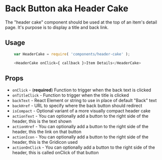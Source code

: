 Back Button aka Header Cake
===========================

The "header cake" component should be used at the top of an item's detail page. It's purpose is to display a title and back link.

## Usage

```js
	var HeaderCake = require( 'components/header-cake' );

	<HeaderCake onClick={ callback }>Item Details</HeaderCake>
```

## Props

* `onClick` - (**required**) Function to trigger when the back text is clicked
* `onTitleClick` - Function to trigger when the title is clicked
* `backText` - React Element or string to use in place of default "Back" text
* `backHref` - URL to specify where the back button should redirect
* `isCompact` - Optional variant of a more visually compact header cake
* `actionText` - You can optionally add a button to the right side of the header, this is the text shown
* `actionHref` - You can optionally add a button to the right side of the header, this the link on that button
* `actionIcon` - You can optionally add a button to the right side of the header, this is the Gridicon used
* `actionOnClick` - You can optionally add a button to the right side of the header, this is called onClick of that button